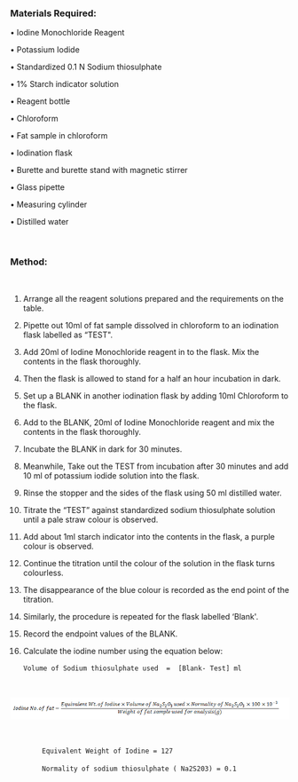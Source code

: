 ### Materials Required:


•    Iodine Monochloride Reagent

•    Potassium Iodide

•    Standardized 0.1 N Sodium thiosulphate

•    1% Starch indicator solution

•    Reagent bottle

•    Chloroform

•    Fat sample in chloroform

•    Iodination flask

•    Burette and burette stand with magnetic stirrer

•    Glass pipette

•    Measuring cylinder

•    Distilled water



&nbsp;

### Method:
 
 
&nbsp;

1.	Arrange all the reagent solutions prepared and the requirements on the table.


2.	Pipette out 10ml of fat sample dissolved in chloroform to an iodination flask labelled as “TEST".


3.	Add 20ml of Iodine Monochloride reagent in to the flask. Mix the contents in the flask thoroughly.


4.	Then the flask is allowed to stand for a half an hour incubation in dark.


5.	Set up a BLANK in another iodination flask by adding 10ml Chloroform to the flask.


6.	Add to the BLANK, 20ml of Iodine Monochloride reagent and mix the contents in the flask thoroughly.


7.	Incubate the BLANK in dark for 30 minutes.


8.	Meanwhile, Take out the TEST from incubation after 30 minutes and add 10 ml of potassium iodide solution into the flask.


9.	Rinse the stopper and the sides of the flask using 50 ml distilled water.


10.	Titrate the “TEST” against standardized sodium thiosulphate solution until a pale straw colour is observed.


11.	Add about 1ml starch indicator into the contents in the flask, a purple colour is observed.


12.	Continue the titration until the colour of the solution in the flask turns colourless.


13.	The disappearance of the blue colour is recorded as the end point of the titration.


14.	Similarly, the procedure is repeated for the flask labelled ‘Blank'.


15.	Record the endpoint values of the BLANK.

16.	Calculate the iodine number using the equation below:


        Volume of Sodium thiosulphate used  =  [Blank- Test] ml




&nbsp;


<img src="images/Eqn_bio.png" title="" />

&nbsp;


            Equivalent Weight of Iodine = 127

            Normality of sodium thiosulphate ( Na2S203) = 0.1
